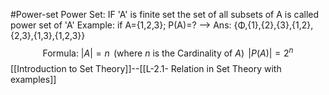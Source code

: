 #Power-set
Power Set: IF 'A' is finite set the set of all subsets of A is called power set of 'A'
Example:
if A={1,2,3}; P(A)=? --> Ans: {Φ,{1},{2},{3},{1,2},{2,3},{1,3},{1,2,3}} 
$$
\text{Formula: } |A| = n \, \text{ (where } n \text{ is the Cardinality of } A \text{) } \, |P(A)| = 2^n
$$
[[Introduction to Set Theory]]--[[L-2.1- Relation in Set Theory with examples]]